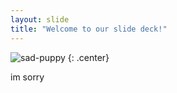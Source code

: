```yaml
---
layout: slide
title: "Welcome to our slide deck!"
---
```


![sad-puppy](https://cloud.githubusercontent.com/assets/16547949/25401096/b9e619ee-29c2-11e7-8ee3-74a301737d34.jpg)
{: .center}

im sorry
